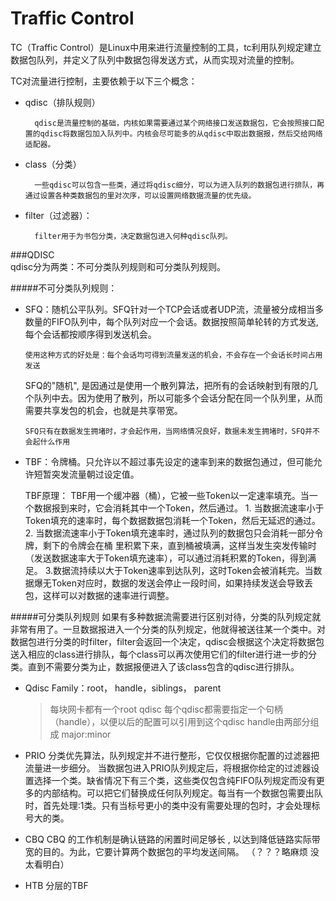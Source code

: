 Traffic Control
===============
TC（Traffic Control）是Linux中用来进行流量控制的工具，tc利用队列规定建立数据包队列，并定义了队列中数据包得发送方式，从而实现对流量的控制。  
  
TC对流量进行控制，主要依赖于以下三个概念：

* qdisc（排队规则）

		qdisc是流量控制的基础，内核如果需要通过某个网络接口发送数据包，它会按照接口配置的qdisc将数据包加入队列中。内核会尽可能多的从qdisc中取出数据报，然后交给网络适配器。

* class（分类）

		一些qdisc可以包含一些类，通过将qdisc细分，可以为进入队列的数据包进行排队，再通过设置各种类数据包的里对次序，可以设置网络数据流量的优先级。

* filter（过滤器）：

		filter用于为书包分类，决定数据包进入何种qdisc队列。
		
###QDISC  
qdisc分为两类：不可分类队列规则和可分类队列规则。  

#####不可分类队列规则：

* SFQ：随机公平队列。SFQ针对一个TCP会话或者UDP流，流量被分成相当多数量的FIFO队列中，每个队列对应一个会话。数据按照简单轮转的方式发送, 每个会话都按顺序得到发送机会。
    
   `使用这种方式的好处是：每个会话均可得到流量发送的机会，不会存在一个会话长时间占用发送`  
   
    SFQ的"随机", 是因通过是使用一个散列算法，把所有的会话映射到有限的几个队列中去。因为使用了散列，所以可能多个会话分配在同一个队列里，从而需要共享发包的机会，也就是共享带宽。
    
    `SFQ只有在数据发生拥堵时，才会起作用，当网络情况良好，数据未发生拥堵时，SFQ并不会起什么作用`

* TBF：令牌桶。只允许以不超过事先设定的速率到来的数据包通过，但可能允许短暂突发流量朝过设定值。  

  TBF原理： TBF用一个缓冲器（桶），它被一些Token以一定速率填充。当一个数据报到来时，它会消耗其中一个Token，然后通过。
		1. 当数据流速率小于Token填充的速率时，每个数据数据包消耗一个Token，然后无延迟的通过。
		2. 当数据流速率小于Token填充速率时，通过队列的数据包只会消耗一部分令牌，剩下的令牌会在桶   里积累下来，直到桶被填满，这样当发生突发传输时（发送数据速率大于Token填充速率），可以通过消耗积累的Token，得到满足。
		3.数据流持续以大于Token速率到达队列，这时Token会被消耗完。当数据爆无Token对应时，数据的发送会停止一段时间，如果持续发送会导致丢包，这样可以对数据的速率进行调整。
		
#####可分类队列规则
如果有多种数据流需要进行区别对待，分类的队列规定就非常有用了。一旦数据报进入一个分类的队列规定，他就得被送往某一个类中。对数据包进行分类的时filter，filter会返回一个决定，qdisc会根据这个决定将数据包送入相应的class进行排队，每个class可以再次使用它们的filter进行进一步的分类。直到不需要分类为止，数据报便进入了该class包含的qdisc进行排队。
		
* Qdisc Family：root， handle，siblings， parent
	> 每块网卡都有一个root qdisc
	> 每个qdisc都需要指定一个句柄（handle），以便以后的配置可以引用到这个qdisc
	> handle由两部分组成 major:minor
	
* PRIO 分类优先算法，队列规定并不进行整形，它仅仅根据你配置的过滤器把流量进一步细分。
  当数据包进入PRIO队列规定后，将根据你给定的过滤器设置选择一个类。缺省情况下有三个类，这些类仅包含纯FIFO队列规定而没有更多的内部结构。可以把它们替换成任何队列规定。每当有一个数据包需要出队时，首先处理:1类。只有当标号更小的类中没有需要处理的包时，才会处理标号大的类。
  
* CBQ
  CBQ 的工作机制是确认链路的闲置时间足够长 , 以达到降低链路实际带宽的目的。为此，它要计算两个数据包的平均发送间隔。
  （？？？略麻烦  没太看明白）

* HTB
  分层的TBF


  
 
	




 
